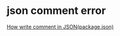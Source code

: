# json comment error

[How write comment in JSON(package.json)](https://zhuanlan.zhihu.com/p/22781957?refer=xgqfrms)
